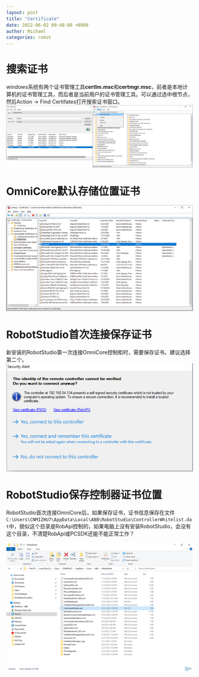 ```yaml
---
layout: post
title: "Certificate"
date: 2022-06-02 09:48:00 +0800
author: Michael
categories: robot
---
```


# 搜索证书
windows系统有两个证书管理工具**certlm.msc**和**certmgr.msc**，前者是本地计算机的证书管理工具，而后者是当前用户的证书管理工具。可以通过选中根节点，然后Action -> Find Certifates打开搜索证书窗口。  
![日志文件夹](/assets/robot/FindCertificates.png)   

# OmniCore默认存储位置证书
![日志文件夹](/assets/robot/OmniCoreCertificate.png)   

# RobotStudio首次连接保存证书
新安装的RobotStudio第一次连接OmniCore控制柜时，需要保存证书。建议选择第二个。  
![日志文件夹](/assets/robot/connectandremembercertificate.png)   

# RobotStudio保存控制器证书位置
RobotStudio首次连接OmniCore后，如果保存证书，证书信息保存在文件`C:\Users\CNMIZHU7\AppData\Local\ABB\RobotStudio\ControllerWhitelist.dat`中，貌似这个目录是RobApi控制的，如果电脑上没有安装RobotStudio，会没有这个目录，不清楚RobApi或PCSDK还能不能正常工作？  

![日志文件夹](/assets/robot/ControllerWhitelist.png)  

